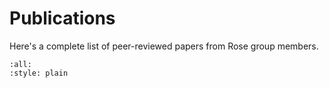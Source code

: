 # Publications

Here's a complete list of peer-reviewed papers from Rose group members.

```{bibliography} rose_group_references.bib
:all:
:style: plain
```
